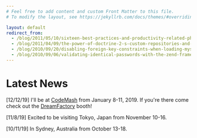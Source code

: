 ```yaml
---
# Feel free to add content and custom Front Matter to this file.
# To modify the layout, see https://jekyllrb.com/docs/themes/#overriding-theme-defaults

layout: default
redirect_from:
  - /blog/2011/05/10/sixteen-best-practices-and-productivity-related-php-tutorials/
  - /blog/2011/04/09/the-power-of-doctrine-2-s-custom-repositories-and-native-queries/
  - /blog/2010/09/20/disabling-foreign-key-constraints-when-loading-mysql-data/
  - /blog/2010/09/06/validating-identical-passwords-with-the-zend-framework/
---
```


<h1>Latest News</h1>

[12/12/19] I'll be at [CodeMash](https://www.codemash.org) from January 8-11, 2019. If you're there come check out the [DreamFactory](https://www.dreamfactory.com/) booth!

[11/8/19] Excited to be visiting Tokyo, Japan from November 10-16.

[10/11/19] In Sydney, Australia from October 13-18.

